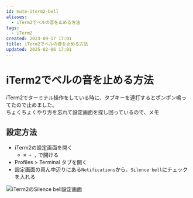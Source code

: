 ```yaml
---
id: mute-iterm2-bell
aliases:
  - iTerm2でベルの音を止める方法
tags:
  - iTerm2
created: 2023-09-17 17:01
title: iTerm2でベルの音を止める方法
updated: 2025-02-06 17:01
---
```


# iTerm2でベルの音を止める方法

iTerm2でターミナル操作をしている時に、タブキーを連打するとポンポン鳴ってたので止めました。  
ちょくちょくやり方を忘れて設定画面を探し回っているので、メモ

## 設定方法

- iTerm2の設定画面を開く
  - `⌘ + ,` で開ける
- Profiles > Terminal タブを開く
- 設定画面の真ん中辺りにある`Notifications`から、`Silence bell`にチェックを入れる

![iTerm2のSilence bell設定画面](https://gyazo.com/63fe402ea4d09ae1f8ee5a2b0fefa6d1.png)
